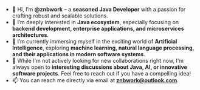 - 👋 Hi, I’m **@znbwork** – a **seasoned Java Developer** with a passion for crafting robust and scalable solutions.
- 👀 I’m deeply interested in **Java ecosystem**, especially focusing on **backend development, enterprise applications, and microservices architectures**.
- 🌱 I’m currently immersing myself in the exciting world of **Artificial Intelligence**, exploring **machine learning, natural language processing, and their applications in modern software systems**.
- 💞️ While I'm not actively looking for new collaborations right now, I'm always open to **interesting discussions about Java, AI, or innovative software projects**. Feel free to reach out if you have a compelling idea!
- 📫 You can reach me directly via email at **znbwork@outlook.com**.